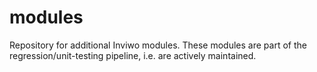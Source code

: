 # modules
Repository for additional Inviwo modules. These modules are part of the regression/unit-testing pipeline, i.e. are actively maintained.
